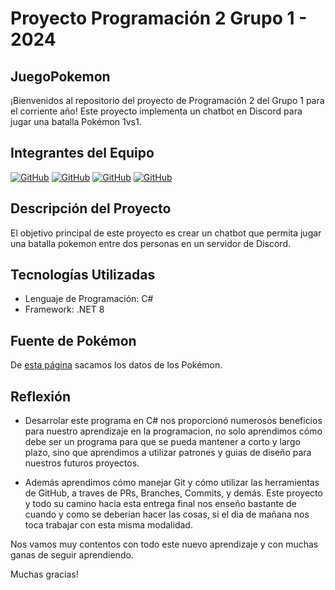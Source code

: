 # Proyecto Programación 2 Grupo 1 - 2024
## JuegoPokemon

¡Bienvenidos al repositorio del proyecto de Programación 2 del Grupo 1 para el
corriente año! Este proyecto implementa un chatbot en Discord para jugar una
batalla Pokémon 1vs1.

## Integrantes del Equipo

[![GitHub](https://img.shields.io/badge/GitHub-Gaston%20Grane-blue.svg)](https://github.com/GastonGrane)
[![GitHub](https://img.shields.io/badge/GitHub-Guzman%20Zugnoni-green.svg)](https://github.com/zugnoniguz)
[![GitHub](https://img.shields.io/badge/GitHub-Axel%20Hernandez-orange.svg)](https://github.com/axelher006)
[![GitHub](https://img.shields.io/badge/GitHub-Sharon%20Bentos-red.svg)](https://github.com/SharonBentos)

## Descripción del Proyecto

El objetivo principal de este proyecto es crear un chatbot que permita jugar
una batalla pokemon entre dos personas en un servidor de Discord.


## Tecnologías Utilizadas

- Lenguaje de Programación: C#
- Framework: .NET 8

## Fuente de Pokémon
De [esta página](https://pokemondb.net/pokedex/game/red-blue-yellow) sacamos
los datos de los Pokémon.

## Reflexión

- Desarrolar este programa en C# nos proporcionó numerosos beneficios para
nuestro aprendizaje en la programacion, no solo aprendimos cómo debe ser un
programa para que se pueda mantener a corto y largo plazo, sino que aprendimos
a utilizar patrones y guias de diseño para nuestros futuros proyectos.

- Además aprendimos cómo manejar Git y cómo utilizar las herramientas de 
GitHub, a traves de PRs, Branches, Commits, y demás. Este proyecto y todo su
camino hacia esta entrega final nos enseño bastante de cuando y como se
deberian hacer las cosas, si el dia de mañana nos toca trabajar con esta misma modalidad.

Nos vamos muy contentos con todo este nuevo aprendizaje y con muchas ganas de
seguir aprendiendo.

Muchas gracias!
